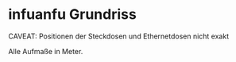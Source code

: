 # infuanfu Grundriss

CAVEAT: Positionen der Steckdosen und Ethernetdosen nicht exakt

Alle Aufmaße in Meter.
